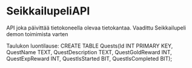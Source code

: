 # SeikkailupeliAPI

API joka päivittää tietokoneella olevaa tietokantaa. Vaadittu Seikkailupeli demon toimimista varten

Taulukon luontilause: CREATE TABLE Quests(Id INT PRIMARY KEY, QuestName TEXT,
QuestDescription TEXT, QuestGoldReward INT,
QuestExpReward INT, QuestIsStarted BIT, QuestIsCompleted BIT);
